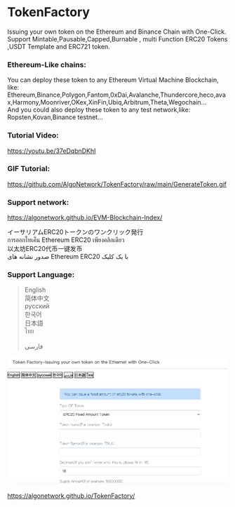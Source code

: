 # TokenFactory
Issuing your own token on the Ethereum and Binance Chain with One-Click.
Support Mintable,Pausable,Capped,Burnable , multi Function ERC20 Tokens ,USDT Template and ERC721 token.

### Ethereum-Like chains:
You can deploy these token to any Ethereum Virtual Machine Blockchain, like: Ethereum,Binance,Polygon,Fantom,0xDai,Avalanche,Thundercore,heco,avax,Harmony,Moonriver,OKex,XinFin,Ubiq,Arbitrum,Theta,Wegochain...<br>
And you could also deploy these token to any test network,like: Ropsten,Kovan,Binance testnet... <br>
 
### Tutorial Video:<br>
https://youtu.be/37eDqbnDKhI
<br>

### GIF Tutorial:<br>
https://github.com/AlgoNetwork/TokenFactory/raw/main/GenerateToken.gif
<br>

### Support network:<br>
https://algonetwork.github.io/EVM-Blockchain-Index/

イーサリアムERC20トークンのワンクリック発行<br>
การออกโทเค็น Ethereum ERC20 เพียงคลิกเดียว<br>
以太坊ERC20代币一键发币<br>
صدور نشانه های Ethereum ERC20 با یک کلیک
<br>
### Support Language:

>English<br>
>简体中文<br>
>русский <br>
>한국어<br> 
>日本語<br>
>ไทย<br>
><br>فارسی
<img src="https://github.com/AlgoNetwork/TokenFactory/blob/main/website.png" alt="generate-erc20-token">

https://algonetwork.github.io/TokenFactory/


